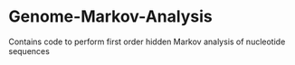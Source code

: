 # Genome-Markov-Analysis
Contains code to perform first order hidden Markov analysis of nucleotide sequences
